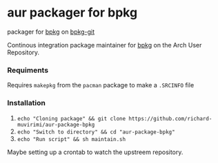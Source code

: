 # aur packager for bpkg

packager for [bpkg](https://github.com/bpkg/bpkg) on [bpkg-git](https://aur.archlinux.org/packages/bpkg-git)

Continous integration package maintainer for [bpkg](https://github.com/bpkg/bpkg) on the Arch User Repository.

### Requiments

Requires `makepkg` from the `pacman` package to make a `.SRCINFO` file

### Installation

1. `echo "Cloning package" && git clone https://github.com/richard-muvirimi/aur-package-bpkg`
2. `echo "Switch to directory" && cd "aur-package-bpkg"`
3. `echo "Run script" && sh maintain.sh`

Maybe setting up a crontab to watch the upstreem repository.
